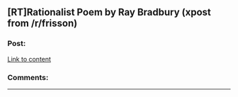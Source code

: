 ## [RT]Rationalist Poem by Ray Bradbury (xpost from /r/frisson)

### Post:

[Link to content](https://www.youtube.com/watch?v=l1PBVsxFWeA)

### Comments:

---

